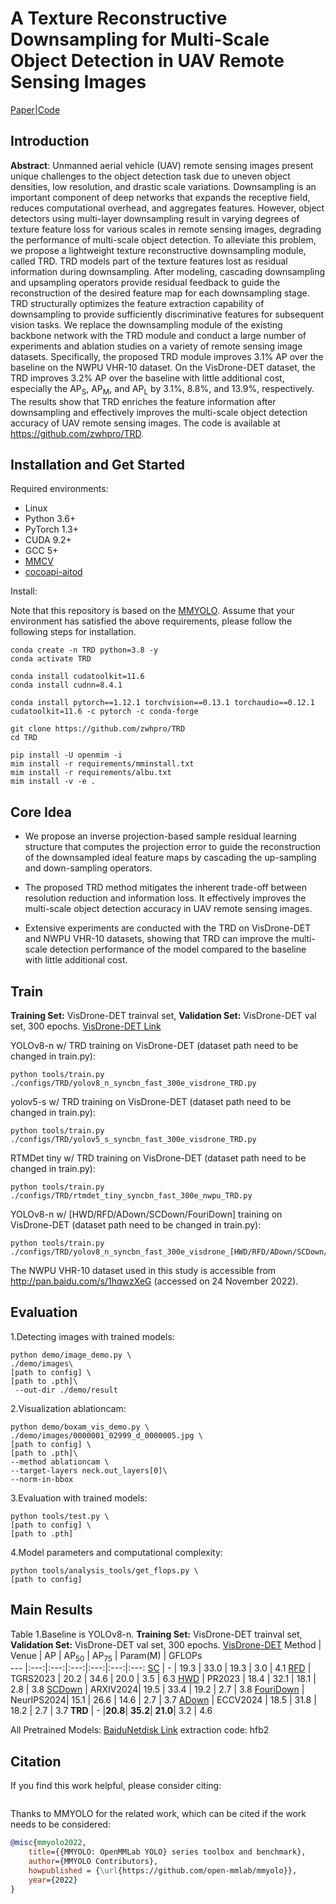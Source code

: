 # A Texture Reconstructive Downsampling for Multi-Scale Object Detection in UAV Remote Sensing Images
[Paper]()|[Code](https://github.com/zwhpro/TRD)
## Introduction

**Abstract**:
Unmanned aerial vehicle (UAV) remote sensing images present unique challenges to the object detection task due to uneven object densities, low resolution, and drastic scale variations. Downsampling is an important component of deep networks that expands the receptive field, reduces computational overhead, and aggregates features. However, object detectors using multi-layer downsampling result in varying degrees of texture feature loss for various scales in remote sensing images, degrading the performance of multi-scale object detection. To alleviate this problem, we propose a lightweight texture reconstructive downsampling module, called TRD. TRD models part of the texture features lost as residual information during downsampling. After modeling, cascading downsampling and upsampling operators provide residual feedback to guide the reconstruction of the desired feature map for each downsampling stage. TRD structurally optimizes the feature extraction capability of downsampling to provide sufficiently discriminative features for subsequent vision tasks. We replace the downsampling module of the existing backbone network with the TRD module and conduct a large number of experiments and ablation studies on a variety of remote sensing image datasets. Specifically, the proposed TRD module improves 3.1% AP over the baseline on the NWPU VHR-10 dataset. On the VisDrone-DET dataset, the TRD improves 3.2% AP over the baseline with little additional cost, especially the AP<sub>S</sub>, AP<sub>M</sub>, and AP<sub>L</sub> by 3.1%, 8.8%, and 13.9%, respectively. The results show that TRD enriches the feature information after downsampling and effectively improves the multi-scale object detection accuracy of UAV remote sensing images. The code is available at https://github.com/zwhpro/TRD.


## Installation and Get Started

Required environments:
* Linux
* Python 3.6+
* PyTorch 1.3+
* CUDA 9.2+
* GCC 5+
* [MMCV](https://mmcv.readthedocs.io/en/latest/#installation)
* [cocoapi-aitod](https://github.com/jwwangchn/cocoapi-aitod)


Install:

Note that this repository is based on the [MMYOLO]([https://github.com/open-mmlab/mmdetection](https://github.com/open-mmlab/mmyolo)). Assume that your environment has satisfied the above requirements, please follow the following steps for installation.

```shell script
conda create -n TRD python=3.8 -y
conda activate TRD

conda install cudatoolkit=11.6
conda install cudnn=8.4.1

conda install pytorch==1.12.1 torchvision==0.13.1 torchaudio==0.12.1 cudatoolkit=11.6 -c pytorch -c conda-forge

git clone https://github.com/zwhpro/TRD
cd TRD

pip install -U openmim -i
mim install -r requirements/mminstall.txt
mim install -r requirements/albu.txt
mim install -v -e .

```
## Core Idea
* We propose an inverse projection-based sample residual learning structure that computes the projection error to guide the reconstruction of the downsampled ideal feature maps by cascading the up-sampling and down-sampling operators.

* The proposed TRD method mitigates the inherent trade-off between resolution reduction and information loss. It effectively improves the multi-scale object detection accuracy in UAV remote sensing images.

* Extensive experiments are conducted with the TRD on VisDrone-DET and NWPU VHR-10 datasets, showing that TRD can improve the multi-scale detection performance of the model compared to the baseline with little additional cost.

## Train
**Training Set:** VisDrone-DET trainval set, **Validation Set:** VisDrone-DET val set, 300 epochs. [VisDrone-DET Link](https://github.com/VisDrone/VisDrone-Dataset)

YOLOv8-n w/ TRD training on VisDrone-DET (dataset path need to be changed in train.py):
```
python tools/train.py ./configs/TRD/yolov8_n_syncbn_fast_300e_visdrone_TRD.py
```

yolov5-s w/ TRD training on VisDrone-DET (dataset path need to be changed in train.py):
```
python tools/train.py ./configs/TRD/yolov5_s_syncbn_fast_300e_visdrone_TRD.py 
```

RTMDet tiny w/ TRD training on VisDrone-DET (dataset path need to be changed in train.py):
```
python tools/train.py ./configs/TRD/rtmdet_tiny_syncbn_fast_300e_nwpu_TRD.py
```

YOLOv8-n w/ [HWD/RFD/ADown/SCDown/FouriDown] training on VisDrone-DET (dataset path need to be changed in train.py):
```
python tools/train.py ./configs/TRD/yolov8_n_syncbn_fast_300e_visdrone_[HWD/RFD/ADown/SCDown/FouriDown].py
```

The NWPU VHR-10 dataset used in this study is accessible from http://pan.baidu.com/s/1hqwzXeG (accessed on 24 November 2022).
## Evaluation 
1.Detecting images with trained models:
```
python demo/image_demo.py \
./demo/images\
[path to config] \
[path to .pth]\
 --out-dir ./demo/result
 ```

2.Visualization ablationcam:
 ```
python demo/boxam_vis_demo.py \
./demo/images/0000001_02999_d_0000005.jpg \
[path to config] \
[path to .pth]\
--method ablationcam \
--target-layers neck.out_layers[0]\
--norm-in-bbox
 ```
3.Evaluation with trained models:
 ```
python tools/test.py \
[path to config] \
[path to .pth]
 ```
4.Model parameters and computational complexity:
 ```
python tools/analysis_tools/get_flops.py \
[path to config]
 ```
## Main Results
Table 1.Baseline is YOLOv8-n. **Training Set:** VisDrone-DET trainval set, **Validation Set:** VisDrone-DET val set, 300 epochs. [VisDrone-DET]([https://github.com/jwwangchn/AI-TOD](https://github.com/VisDrone/VisDrone-Dataset))
Method | Venue | AP | AP<sub>50</sub> | AP<sub>75</sub> | Param(M) | GFLOPs  
--- |:---:|:---:|:---:|:---:|:---:|:---:
[SC](https://github.com/ultralytics/ultralytics)      |   -      | 19.3  | 33.0  | 19.3  | 3.0   | 4.1 
[RFD](https://github.com/lwCVer/RFD)     | TGRS2023 | 20.2  | 34.6  | 20.0  | 3.5   | 6.3 
[HWD](https://github.com/apple1986/HWD)     | PR2023   | 18.4  | 32.1  | 18.1  | 2.8   | 3.8 
[SCDown](https://github.com/THU-MIG/yolov10)  | ARXIV2024| 19.5  | 33.4  | 19.2  | 2.7   | 3.8 
[FouriDown](https://github.com/zqcrafts/FouriDown)  | NeurIPS2024| 15.1  | 26.6  | 14.6  | 2.7   | 3.7 
[ADown](https://github.com/WongKinYiu/yolov9)  | ECCV2024 | 18.5  | 31.8  | 18.2 | 2.7   | 3.7 
**TRD** |      -   |**20.8**| **35.2**| **21.0**| 3.2 | 4.6 

All Pretrained Models: [BaiduNetdisk Link](https://pan.baidu.com/s/1k09fQvC09lcQBtu3FvhIZA?pwd=hfb2)  extraction code: hfb2

## Citation
If you find this work helpful, please consider citing:
```bibtex

```
Thanks to MMYOLO for the related work, which can be cited if the work needs to be considered:
```bibtex
@misc{mmyolo2022,
    title={{MMYOLO: OpenMMLab YOLO} series toolbox and benchmark},
    author={MMYOLO Contributors},
    howpublished = {\url{https://github.com/open-mmlab/mmyolo}},
    year={2022}
}
```
